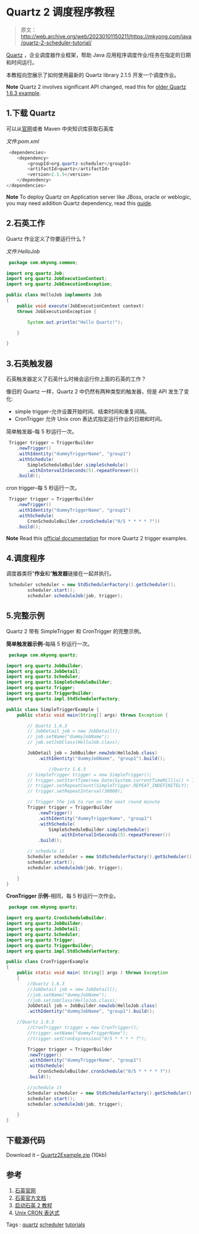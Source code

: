 # Quartz 2 调度程序教程

> 原文：<http://web.archive.org/web/20230101150211/https://mkyong.com/java/quartz-2-scheduler-tutorial/>

[Quartz](http://web.archive.org/web/20210506151032/http://www.quartz-scheduler.org/) ，企业调度器作业框架，帮助 Java 应用程序调度作业/任务在指定的日期和时间运行。

本教程向您展示了如何使用最新的 Quartz library 2.1.5 开发一个调度作业。

**Note**
Quartz 2 involves significant API changed, read this for [older Quartz 1.6.3 example](http://web.archive.org/web/20210506151032/http://www.mkyong.com/java/quartz-scheduler-example/).

## 1.下载 Quartz

可以从[官网](http://web.archive.org/web/20210506151032/http://www.quartz-scheduler.org/)或者 Maven 中央知识库获取石英库

*文件:pom.xml*

```java
 <dependencies>
	<dependency>
		<groupId>org.quartz-scheduler</groupId>
		<artifactId>quartz</artifactId>
		<version>2.1.5</version>
	</dependency>
</dependencies> 
```

**Note**
To deploy Quartz on Application server like JBoss, oracle or weblogic, you may need addition Quartz dependency, read this [guide](http://web.archive.org/web/20210506151032/http://quartz-scheduler.org/downloads/catalog).

## 2.石英工作

Quartz 作业定义了你要运行什么？

*文件:HelloJob*

```java
 package com.mkyong.common;

import org.quartz.Job;
import org.quartz.JobExecutionContext;
import org.quartz.JobExecutionException;

public class HelloJob implements Job
{
	public void execute(JobExecutionContext context)
	throws JobExecutionException {

		System.out.println("Hello Quartz!");	

	}

} 
```

## 3.石英触发器

石英触发器定义了石英什么时候会运行你上面的石英的工作？

像旧的 Quartz 一样，Quartz 2 中仍然有两种类型的触发器，但是 API 发生了变化:

*   simple trigger–允许设置开始时间、结束时间和重复间隔。
*   CronTrigger 允许 Unix cron 表达式指定运行作业的日期和时间。

简单触发器–每 5 秒运行一次。

```java
 Trigger trigger = TriggerBuilder
	.newTrigger()
	.withIdentity("dummyTriggerName", "group1")
	.withSchedule(
	    SimpleScheduleBuilder.simpleSchedule()
		.withIntervalInSeconds(5).repeatForever())
	.build(); 
```

cron trigger–每 5 秒运行一次。

```java
 Trigger trigger = TriggerBuilder
	.newTrigger()
	.withIdentity("dummyTriggerName", "group1")
	.withSchedule(
		CronScheduleBuilder.cronSchedule("0/5 * * * * ?"))
	.build(); 
```

**Note**
Read this [official documentation](http://web.archive.org/web/20210506151032/http://quartz-scheduler.org/documentation/quartz-2.x/tutorials/) for more Quartz 2 trigger examples.

## 4.调度程序

调度器类将“**作业**和“**触发器**链接在一起并执行。

```java
 Scheduler scheduler = new StdSchedulerFactory().getScheduler();
    	scheduler.start();
    	scheduler.scheduleJob(job, trigger); 
```

## 5.完整示例

Quartz 2 带有 SimpleTrigger 和 CronTrigger 的完整示例。

**简单触发器示例**–每隔 5 秒运行一次。

```java
 package com.mkyong.quartz;

import org.quartz.JobBuilder;
import org.quartz.JobDetail;
import org.quartz.Scheduler;
import org.quartz.SimpleScheduleBuilder;
import org.quartz.Trigger;
import org.quartz.TriggerBuilder;
import org.quartz.impl.StdSchedulerFactory;

public class SimpleTriggerExample {
	public static void main(String[] args) throws Exception {

		// Quartz 1.6.3
		// JobDetail job = new JobDetail();
		// job.setName("dummyJobName");
		// job.setJobClass(HelloJob.class);

		JobDetail job = JobBuilder.newJob(HelloJob.class)
			.withIdentity("dummyJobName", "group1").build();

                //Quartz 1.6.3
		// SimpleTrigger trigger = new SimpleTrigger();
		// trigger.setStartTime(new Date(System.currentTimeMillis() + 1000));
		// trigger.setRepeatCount(SimpleTrigger.REPEAT_INDEFINITELY);
		// trigger.setRepeatInterval(30000);

		// Trigger the job to run on the next round minute
		Trigger trigger = TriggerBuilder
			.newTrigger()
			.withIdentity("dummyTriggerName", "group1")
			.withSchedule(
				SimpleScheduleBuilder.simpleSchedule()
					.withIntervalInSeconds(5).repeatForever())
			.build();

		// schedule it
		Scheduler scheduler = new StdSchedulerFactory().getScheduler();
		scheduler.start();
		scheduler.scheduleJob(job, trigger);

	}
} 
```

**CronTrigger 示例**–相同，每 5 秒运行一次作业。

```java
 package com.mkyong.quartz;

import org.quartz.CronScheduleBuilder;
import org.quartz.JobBuilder;
import org.quartz.JobDetail;
import org.quartz.Scheduler;
import org.quartz.Trigger;
import org.quartz.TriggerBuilder;
import org.quartz.impl.StdSchedulerFactory;

public class CronTriggerExample 
{
    public static void main( String[] args ) throws Exception
    {
    	//Quartz 1.6.3
    	//JobDetail job = new JobDetail();
    	//job.setName("dummyJobName");
    	//job.setJobClass(HelloJob.class);    	
    	JobDetail job = JobBuilder.newJob(HelloJob.class)
		.withIdentity("dummyJobName", "group1").build();

	//Quartz 1.6.3
    	//CronTrigger trigger = new CronTrigger();
    	//trigger.setName("dummyTriggerName");
    	//trigger.setCronExpression("0/5 * * * * ?");

    	Trigger trigger = TriggerBuilder
		.newTrigger()
		.withIdentity("dummyTriggerName", "group1")
		.withSchedule(
			CronScheduleBuilder.cronSchedule("0/5 * * * * ?"))
		.build();

    	//schedule it
    	Scheduler scheduler = new StdSchedulerFactory().getScheduler();
    	scheduler.start();
    	scheduler.scheduleJob(job, trigger);

    }
} 
```

## 下载源代码

Download it – [Quartz2Example.zip](http://web.archive.org/web/20210506151032/http://www.mkyong.com/wp-content/uploads/2012/07/Quartz2Example.zip) (10kb)

## 参考

1.  [石英官网](http://web.archive.org/web/20210506151032/http://www.quartz-scheduler.org/)
2.  [石英官方文档](http://web.archive.org/web/20210506151032/http://quartz-scheduler.org/documentation/quartz-2.x/tutorials/)
3.  [启动石英 2 教程](http://web.archive.org/web/20210506151032/https://javaeenotes.blogspot.com/2011/09/kick-start-quartz-2-tutorial.html)
4.  [Unix CRON 表达式](http://web.archive.org/web/20210506151032/https://en.wikipedia.org/wiki/CRON_expression)

Tags : [quartz](http://web.archive.org/web/20210506151032/https://mkyong.com/tag/quartz/) [scheduler](http://web.archive.org/web/20210506151032/https://mkyong.com/tag/scheduler/) [tutorials](http://web.archive.org/web/20210506151032/https://mkyong.com/tag/tutorials/)<input type="hidden" id="mkyong-current-postId" value="11127">